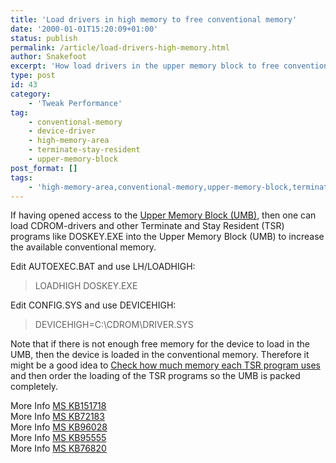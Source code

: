 ```yaml
---
title: 'Load drivers in high memory to free conventional memory'
date: '2000-01-01T15:20:09+01:00'
status: publish
permalink: /article/load-drivers-high-memory.html
author: Snakefoot
excerpt: 'How load drivers in the upper memory block to free conventional memory.'
type: post
id: 43
category:
    - 'Tweak Performance'
tag:
    - conventional-memory
    - device-driver
    - high-memory-area
    - terminate-stay-resident
    - upper-memory-block
post_format: []
tags:
    - 'high-memory-area,conventional-memory,upper-memory-block,terminate-stay-resident,device-driver'
---
```

If having opened access to the [Upper Memory Block (UMB)](/article/upper-memory-block-umb.html), then one can load CDROM-drivers and other Terminate and Stay Resident (TSR) programs like DOSKEY.EXE into the Upper Memory Block (UMB) to increase the available conventional memory.  
  
 Edit AUTOEXEC.BAT and use LH/LOADHIGH:

> LOADHIGH DOSKEY.EXE

 Edit CONFIG.SYS and use DEVICEHIGH:
 
 > DEVICEHIGH=C:\\CDROM\\DRIVER.SYS

 Note that if there is not enough free memory for the device to load in the UMB, then the device is loaded in the conventional memory. Therefore it might be a good idea to [Check how much memory each TSR program uses](/article/mem-conventional-memory.html) and then order the loading of the TSR programs so the UMB is packed completely.  
  
 More Info [MS KB151718](http://support.microsoft.com/kb/151718 "Managing Memory in MS-DOS Mode [Q151718]")  
 More Info [MS KB72183](http://support.microsoft.com/kb/72183 "Loading MS-DOS 5.0 TSRs and Device Drivers into UMBs [Q72183]")  
 More Info [MS KB96028](http://support.microsoft.com/kb/96028 "Using /S Switch with LOADHIGH [Q96028]")  
 More Info [MS KB95555](http://support.microsoft.com/kb/95555 "Overview of Memory-Management Functionality in MS-DOS [Q95555]")  
 More Info [MS KB76820](http://support.microsoft.com/kb/76820 "Programs Don't Load into Upper Memory Area [Q76820]")  